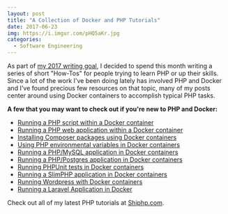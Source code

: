 ```yaml
---
layout: post
title: "A Collection of Docker and PHP Tutorials"
date: 2017-06-23
img: https://i.imgur.com/pHQ5aKr.jpg
categories:
  - Software Engineering
---
```

As part of [my 2017 writing goal](https://www.karllhughes.com/posts/2017-writing-goal), I decided to spend this month writing a series of short "How-Tos" for people trying to learn PHP or up their skills. Since a lot of the work I've been doing lately has involved PHP and Docker and I've found precious few resources on that topic, many of my posts center around using Docker containers to accomplish typical PHP tasks.

**A few that you may want to check out if you're new to PHP and Docker:**

- [Running a PHP script within a Docker container](https://www.shiphp.com/blog/2017/php-script-in-docker)
- [Running a PHP web application within a Docker container](https://www.shiphp.com/blog/2017/php-web-app-in-docker)
- [Installing Composer packages using Docker containers](https://www.shiphp.com/blog/2017/composer-php-docker)
- [Using PHP environmental variables in Docker containers](https://www.shiphp.com/blog/2017/env-php-docker)
- [Running a PHP/MySQL application in Docker containers](https://www.shiphp.com/blog/2017/php-mysql-docker)
- [Running a PHP/Postgres application in Docker containers](https://www.shiphp.com/blog/2017/php-postgres-docker)
- [Running PHPUnit tests in Docker containers](https://www.shiphp.com/blog/2017/phpunit-docker)
- [Running a SlimPHP application in Docker containers](https://www.shiphp.com/blog/2017/slimphp-docker)
- [Running Wordpress with Docker containers](https://www.shiphp.com/blog/2017/wordpress-docker)
- [Running a Laravel Application in Docker](https://www.shiphp.com/blog/2017/laravel-docker)

Check out all of my latest PHP tutorials at [Shiphp.com](https://www.shiphp.com/).
